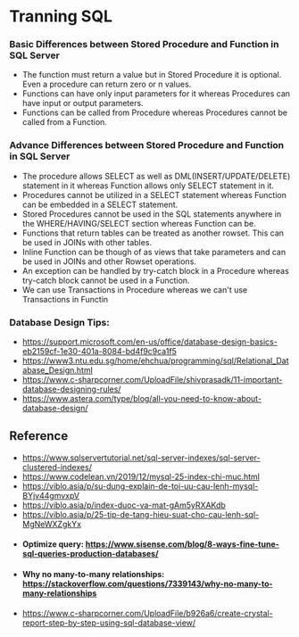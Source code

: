 # Tranning SQL
### Basic Differences between Stored Procedure and Function in SQL Server
 - The function must return a value but in Stored Procedure it is optional. Even a procedure can return zero or n values.
 - Functions can have only input parameters for it whereas Procedures can have input or output parameters.
 - Functions can be called from Procedure whereas Procedures cannot be called from a Function.

### Advance Differences between Stored Procedure and Function in SQL Server
 - The procedure allows SELECT as well as DML(INSERT/UPDATE/DELETE) statement in it whereas Function allows only SELECT statement in it.
 - Procedures cannot be utilized in a SELECT statement whereas Function can be embedded in a SELECT statement.
 - Stored Procedures cannot be used in the SQL statements anywhere in the WHERE/HAVING/SELECT section whereas Function can be.
 - Functions that return tables can be treated as another rowset. This can be used in JOINs with other tables.
 - Inline Function can be though of as views that take parameters and can be used in JOINs and other Rowset operations.
 - An exception can be handled by try-catch block in a Procedure whereas try-catch block cannot be used in a Function.
 - We can use Transactions in Procedure whereas we can't use Transactions in Functin

### Database Design Tips: 
 - https://support.microsoft.com/en-us/office/database-design-basics-eb2159cf-1e30-401a-8084-bd4f9c9ca1f5
 - https://www3.ntu.edu.sg/home/ehchua/programming/sql/Relational_Database_Design.html
 - https://www.c-sharpcorner.com/UploadFile/shivprasadk/11-important-database-designing-rules/
 - https://www.astera.com/type/blog/all-you-need-to-know-about-database-design/
## Reference 
 - https://www.sqlservertutorial.net/sql-server-indexes/sql-server-clustered-indexes/
 - https://www.codelean.vn/2019/12/mysql-25-index-chi-muc.html
 - https://viblo.asia/p/su-dung-explain-de-toi-uu-cau-lenh-mysql-BYjv44gmvxpV
 - https://viblo.asia/p/index-duoc-va-mat-gAm5yRXAKdb
 - https://viblo.asia/p/25-tip-de-tang-hieu-suat-cho-cau-lenh-sql-MgNeWXZgkYx
 - #### Optimize query:  https://www.sisense.com/blog/8-ways-fine-tune-sql-queries-production-databases/ 
 - #### Why no many-to-many relationships:  https://stackoverflow.com/questions/7339143/why-no-many-to-many-relationships
 - https://www.c-sharpcorner.com/UploadFile/b926a6/create-crystal-report-step-by-step-using-sql-database-view/
 
